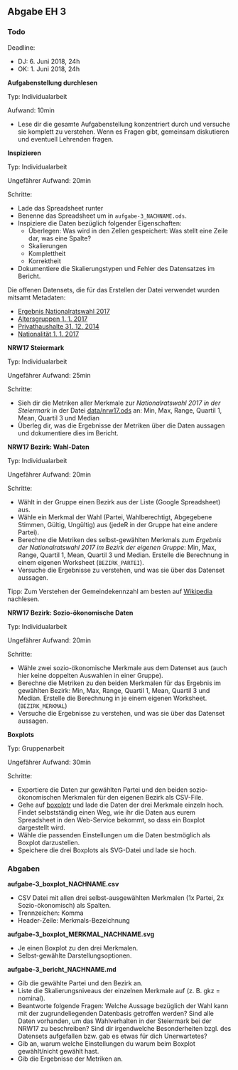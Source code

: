 ## Abgabe EH 3

### Todo

Deadline: 
* DJ: 6. Juni 2018, 24h
* OK: 1. Juni 2018, 24h

**Aufgabenstellung durchlesen**

Typ: Individualarbeit

Aufwand: 10min

* Lese dir die gesamte Aufgabenstellung konzentriert durch und versuche sie komplett zu verstehen. Wenn es Fragen gibt, gemeinsam diskutieren und eventuell Lehrenden fragen.

**Inspizieren**

Typ: Individualarbeit

Ungefährer Aufwand: 20min

Schritte:
* Lade das Spreadsheet runter
* Benenne das Spreadsheet um in `aufgabe-3_NACHNAME.ods`.
* Inspiziere die Daten bezüglich folgender Eigenschaften:
  * Überlegen: Was wird in den Zellen gespeichert: Was stellt eine Zeile dar, was eine Spalte?
  * Skalierungen
  * Komplettheit 
  * Korrektheit
* Dokumentiere die Skalierungstypen und Fehler des Datensatzes im Bericht.

Die offenen Datensets, die für das Erstellen der Datei verwendet wurden mitsamt Metadaten:
* [Ergebnis Nationalratswahl 2017](https://www.data.gv.at/katalog/dataset/3179c5b2-9bb5-4a7f-a573-5491ccb0110b)
* [Altersgruppen 1. 1. 2017](https://www.data.gv.at/katalog/dataset/36f64070-396e-11e2-81c1-0800200c9a66)
* [Privathaushalte 31. 12. 2014](https://www.data.gv.at/katalog/dataset/7dbf4579-f7f1-41e6-a881-aef68cc5d58b)
* [Nationalität 1. 1. 2017](https://www.data.gv.at/katalog/dataset/6de28110-396f-11e2-81c1-0800200c9a66)

**NRW17 Steiermark**


Typ: Individualarbeit


Ungefährer Aufwand: 25min


Schritte:
* Sieh dir die Metriken aller Merkmale zur *Nationalratswahl 2017 in der Steiermark* in der Datei [data/nrw17.ods](../data/nrw17.ods) an: Min, Max, Range, Quartil 1, Mean, Quartil 3 und Median
* Überleg dir, was die Ergebnisse der Metriken über die Daten aussagen und dokumentiere dies im Bericht.

**NRW17 Bezirk: Wahl-Daten**


Typ: Individualarbeit


Ungefährer Aufwand: 20min


Schritte: 
* Wählt in der Gruppe einen Bezirk aus der Liste (Google Spreadsheet) aus. 
* Wähle ein Merkmal der Wahl (Partei, Wahlberechtigt, Abgegebene Stimmen, Gültig, Ungültig) aus (jedeR in der Gruppe hat eine andere Partei).
* Berechne die Metriken des selbst-gewählten Merkmals zum *Ergebnis der Nationalratswahl 2017 im Bezirk der eigenen Gruppe*: Min, Max, Range, Quartil 1, Mean, Quartil 3 und Median. Erstelle die Berechnung in einem eigenen Worksheet (`BEZIRK_PARTEI`). 
* Versuche die Ergebnisse zu verstehen, und was sie über das Datenset aussagen.

Tipp: Zum Verstehen der Gemeindekennzahl am besten auf [Wikipedia](https://de.wikipedia.org/wiki/Amtlicher_Gemeindeschl%C3%BCssel#%C3%96sterreich) nachlesen.

**NRW17 Bezirk: Sozio-ökonomische Daten**


Typ: Individualarbeit


Ungefährer Aufwand: 20min


Schritte:
* Wähle zwei sozio-ökonomische Merkmale aus dem Datenset aus (auch hier keine doppelten Auswahlen in einer Gruppe).
* Berechne die Metriken zu den beiden Merkmalen für das Ergebnis im gewählten Bezirk: Min, Max, Range, Quartil 1, Mean, Quartil 3 und Median. Erstelle die Berechnung in je einem eigenen Worksheet. (`BEZIRK_MERKMAL`)
* Versuche die Ergebnisse zu verstehen, und was sie über das Datenset aussagen.

**Boxplots**


Typ: Gruppenarbeit


Ungefährer Aufwand: 30min


Schritte:
* Exportiere die Daten zur gewählten Partei und den beiden sozio-ökonomischen Merkmalen für den eigenen Bezirk als CSV-File.
* Gehe auf [boxplotr](http://bit.ly/boxplotr) und lade die Daten der drei Merkmale einzeln hoch. Findet selbstständig einen Weg, wie ihr die Daten aus eurem Spreadsheet in den Web-Service bekommt, so dass ein Boxplot dargestellt wird.
* Wähle die passenden Einstellungen um die Daten bestmöglich als Boxplot darzustellen.
* Speichere die drei Boxplots als SVG-Datei und lade sie hoch.

### Abgaben

**aufgabe-3_boxplot_NACHNAME.csv**

* CSV Datei mit allen drei selbst-ausgewählten Merkmalen (1x Partei, 2x Sozio-ökonomisch) als Spalten.
* Trennzeichen: Komma
* Header-Zeile: Merkmals-Bezeichnung

**aufgabe-3_boxplot_MERKMAL_NACHNAME.svg**

* Je einen Boxplot zu den drei Merkmalen.
* Selbst-gewählte Darstellungsoptionen.

**aufgabe-3_bericht_NACHNAME.md**

* Gib die gewählte Partei und den Bezirk an.
* Liste die Skalierungsniveaus der einzelnen Merkmale auf (z. B. gkz = nominal).
* Beantworte folgende Fragen: Welche Aussage bezüglich der Wahl kann mit der zugrundeliegenden Datenbasis getroffen werden? Sind alle Daten vorhanden, um das Wahlverhalten in der Steiermark bei der NRW17 zu beschreiben? Sind dir irgendwelche Besonderheiten bzgl. des Datensets aufgefallen bzw. gab es etwas für dich Unerwartetes?
* Gib an, warum welche Einstellungen du warum beim Boxplot gewählt/nicht gewählt hast.
* Gib die Ergebnisse der Metriken an.

